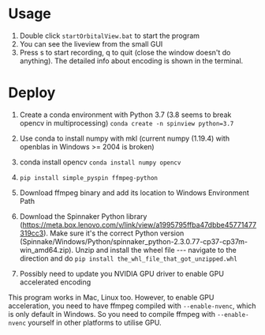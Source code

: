 # Usage

1. Double click `startOrbitalView.bat` to start the program
2. You can see the liveview from the small GUI
3. Press s to start recording, q to quit (close the window doesn't do anything). The detailed info about encoding is shown in the terminal.


# Deploy
1. Create a conda environment with Python 3.7 (3.8 seems to break opencv in multiprocessing)
`conda create -n spinview python=3.7`

2. Use conda to install numpy with mkl (current numpy (1.19.4) with openblas in Windows >= 2004 is broken)
3. conda install opencv
`conda install numpy opencv`

4. `pip install simple_pyspin ffmpeg-python`
5. Download ffmpeg binary and add its location to Windows Environment Path
6. Download the Spinnaker Python library (https://meta.box.lenovo.com/v/link/view/a1995795ffba47dbbe45771477319cc3). Make sure it's the correct Python version (Spinnake/Windows/Python/spinnaker_python-2.3.0.77-cp37-cp37m-win_amd64.zip). Unzip and install the wheel file --- navigate to the direction and do `pip install the_whl_file_that_got_unzipped.whl`
7. Possibly need to update you NVIDIA GPU driver to enable GPU accelerated encoding


This program works in Mac, Linux too. However, to enable GPU acceleration, you need to have ffmpeg compiled with `--enable-nvenc`, which is only default in Windows. So you need to compile ffmpeg with `--enable-nvenc` yourself in other platforms to utilise GPU. 
